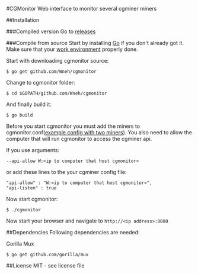 #CGMonitor
Web interface to monitor several cgminer miners

##Installation

###Compiled version
Go to [releases](https://github.com/Wneh/cgmonitor/releases)

###Compile from source
Start by installing [Go](http://golang.org/doc/install) if you don't already got it. Make sure that your [work environment](http://golang.org/doc/code.html) properly done.

Start with downloading cgmonitor source:

    $ go get github.com/Wneh/cgmonitor

Change to cgmonitor folder:

    $ cd $GOPATH/github.com/Wneh/cgmonitor

And finally build it:

    $ go build

Before you start cgmonitor you must add the miners to cgmonitor.conf([example config with two miners](https://github.com/Wneh/cgmonitor/blob/master/exampleConfig.conf)). You also need to allow the computer that will run cgmonitor to access the cgminer api.

If you use arguments:

    --api-allow W:<ip to computer that host cgmonitor>

or add these lines to the your cgminer config file:

    "api-allow" : "W:<ip to computer that host cgmonitor>",
    "api-listen" : true

Now start cgmonitor:

    $ ./cgmonitor

Now start your browser and navigate to `http://<ip address>:8080`

##Dependencies
Following dependencies are needed:

Gorilla Mux

    $ go get github.com/gorilla/mux


##License
MIT - see license file
